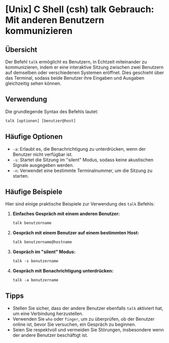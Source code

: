 # [Unix] C Shell (csh) talk Gebrauch: Mit anderen Benutzern kommunizieren

## Übersicht
Der Befehl `talk` ermöglicht es Benutzern, in Echtzeit miteinander zu kommunizieren, indem er eine interaktive Sitzung zwischen zwei Benutzern auf demselben oder verschiedenen Systemen eröffnet. Dies geschieht über das Terminal, sodass beide Benutzer ihre Eingaben und Ausgaben gleichzeitig sehen können.

## Verwendung
Die grundlegende Syntax des Befehls lautet:

```csh
talk [optionen] [benutzer@host]
```

## Häufige Optionen
- `-a`: Erlaubt es, die Benachrichtigung zu unterdrücken, wenn der Benutzer nicht verfügbar ist.
- `-s`: Startet die Sitzung im "silent" Modus, sodass keine akustischen Signale ausgegeben werden.
- `-n`: Verwendet eine bestimmte Terminalnummer, um die Sitzung zu starten.

## Häufige Beispiele
Hier sind einige praktische Beispiele zur Verwendung des `talk` Befehls:

1. **Einfaches Gespräch mit einem anderen Benutzer:**
   ```csh
   talk benutzername
   ```

2. **Gespräch mit einem Benutzer auf einem bestimmten Host:**
   ```csh
   talk benutzername@hostname
   ```

3. **Gespräch im "silent" Modus:**
   ```csh
   talk -s benutzername
   ```

4. **Gespräch mit Benachrichtigung unterdrücken:**
   ```csh
   talk -a benutzername
   ```

## Tipps
- Stellen Sie sicher, dass der andere Benutzer ebenfalls `talk` aktiviert hat, um eine Verbindung herzustellen.
- Verwenden Sie `who` oder `finger`, um zu überprüfen, ob der Benutzer online ist, bevor Sie versuchen, ein Gespräch zu beginnen.
- Seien Sie respektvoll und vermeiden Sie Störungen, insbesondere wenn der andere Benutzer beschäftigt ist.